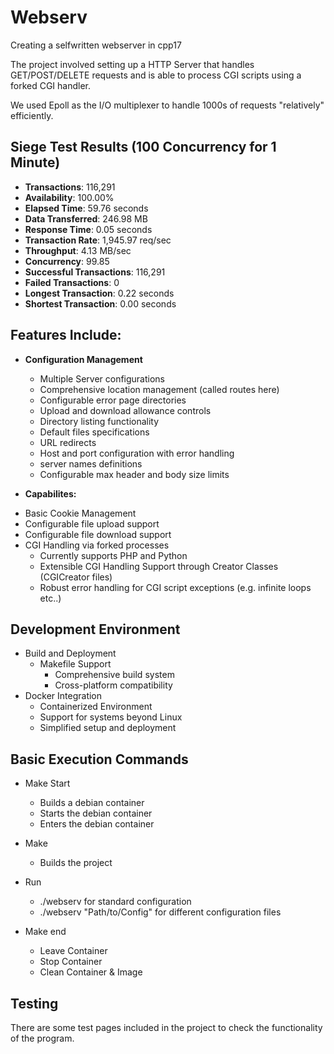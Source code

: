 # Webserv
Creating a selfwritten webserver in cpp17

The project involved setting up a HTTP Server that handles  GET/POST/DELETE requests and is able to process CGI scripts using a forked CGI handler.

We used Epoll as the I/O multiplexer to handle 1000s of requests "relatively" efficiently. 
## Siege Test Results (100 Concurrency for 1 Minute)

- **Transactions**: 116,291
- **Availability**: 100.00%
- **Elapsed Time**: 59.76 seconds
- **Data Transferred**: 246.98 MB
- **Response Time**: 0.05 seconds
- **Transaction Rate**: 1,945.97 req/sec
- **Throughput**: 4.13 MB/sec
- **Concurrency**: 99.85
- **Successful Transactions**: 116,291
- **Failed Transactions**: 0
- **Longest Transaction**: 0.22 seconds
- **Shortest Transaction**: 0.00 seconds

 ## Features Include:

 - **Configuration Management**
    - Multiple Server configurations
    - Comprehensive location management (called routes here)
    - Configurable error page directories
    - Upload and download allowance controls
    - Directory listing functionality
    - Default files specifications
    - URL redirects
    - Host and port configuration with error handling
    - server names definitions
    - Configurable max header and body size limits

- **Capabilites:**
* Basic Cookie Management
* Configurable file upload support
* Configurable file download support
* CGI Handling via forked processes
  - Currently supports PHP and Python
  - Extensible CGI Handling Support through Creator Classes (CGICreator files)
  - Robust error handling for CGI script exceptions (e.g. infinite loops etc..)

## Development Environment

*  Build and Deployment
   - Makefile Support
     - Comprehensive build system
     - Cross-platform compatibility
*  Docker Integration
   - Containerized Environment
   - Support for systems beyond Linux
   - Simplified setup and deployment

## Basic Execution Commands

*  Make Start
   - Builds a debian container
   - Starts the debian container
   - Enters the debian container
     
*  Make
   - Builds the project

*  Run
   - ./webserv for standard configuration
   - ./webserv "Path/to/Config" for different configuration files

*  Make end
   - Leave Container
   - Stop Container
   - Clean Container & Image


## Testing
There are some test pages included in the project to check the functionality of the program.
